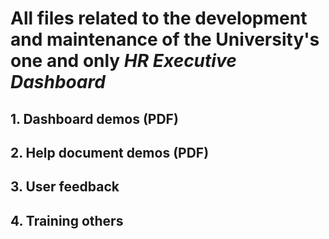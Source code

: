 # All files related to the development and maintenance of the University's one and only <i>HR Executive Dashboard</i>

## 1.  Dashboard demos (PDF)

## 2.  Help document demos (PDF)

## 3.  User feedback

## 4.  Training others
